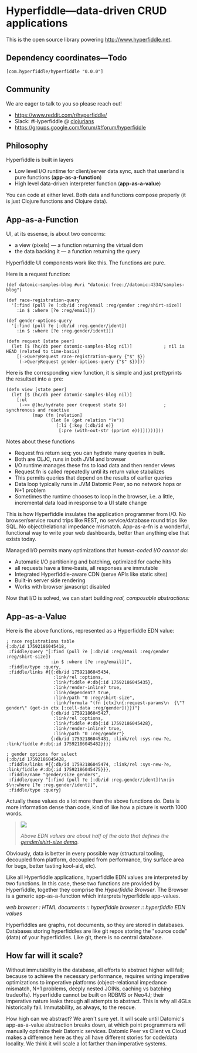 # Hyperfiddle—data-driven CRUD applications

This is the open source library powering <http://www.hyperfiddle.net>.

## Dependency coordinates—Todo

    [com.hyperfiddle/hyperfiddle "0.0.0"]

## Community

We are eager to talk to you so please reach out!

* <https://www.reddit.com/r/hyperfiddle/>
* Slack: #Hyperfiddle @ [clojurians](http://clojurians.net/)
* <https://groups.google.com/forum/#!forum/hyperfiddle>

## Philosophy

Hyperfiddle is built in layers

* Low level I/O runtime for client/server data sync, such that userland is pure functions (**app-as-a-function**)
* High level data-driven interpreter function (**app-as-a-value**)

You can code at either level. Both data and functions compose properly (it is just Clojure functions and Clojure data).

## App-as-a-Function

UI, at its essense, is about two concerns:

* a view (pixels) — a function returning the virtual dom
* the data backing it — a function returning the query

Hyperfiddle UI components work like this. The functions are pure.

Here is a request function:

    (def datomic-samples-blog #uri "datomic:free://datomic:4334/samples-blog")
    
    (def race-registration-query
      '[:find (pull ?e [:db/id :reg/email :reg/gender :reg/shirt-size])
        :in $ :where [?e :reg/email]])
    
    (def gender-options-query
      '[:find (pull ?e [:db/id :reg.gender/ident])
        :in $ :where [?e :reg.gender/ident]])
    
    (defn request [state peer]
      (let [$ (hc/db peer datomic-samples-blog nil)]            ; nil is HEAD (related to time-basis)
        [(->QueryRequest race-registration-query {"$" $})
         (->QueryRequest gender-options-query {"$" $})]))

Here is the corresponding view function, it is simple and just prettyprints the resultset into a :pre:

    (defn view [state peer]
      (let [$ (hc/db peer datomic-samples-blog nil)]
        [:ul
         (->> @(hc/hydrate peer (request state $))              ; synchronous and reactive
              (map (fn [relation]
                     (let [e (get relation "?e")]
                       [:li {:key (:db/id e)}
                        [:pre (with-out-str (pprint e))]]))))]))
                        
Notes about these functions
* Request fns return seq; you can hydrate many queries in bulk.
* Both are CLJC, runs in both JVM and browser
* I/O runtime manages these fns to load data and then render views
* Request fn is called repeatedly until its return value stabalizes
* This permits queries that depend on the results of earlier queries  
* Data loop typically runs in JVM Datomic Peer, so no network hops or N+1 problem
* Sometimes the runtime chooses to loop in the browser, i.e. a little, incremental 
data load in response to a UI state change

This is how Hyperfiddle insulates the application programmer from I/O. No browser/service round trips like 
REST, no service/database round trips like SQL. No object/relational impedance mismatch. App-as-a-fn is a 
wonderful, functional way to write your web dashboards, better than anything else that exists today.

Managed I/O permits many optimizations that *human-coded I/O cannot do:*
* Automatic I/O partitioning and batching, optimized for cache hits
* all requests have a time-basis, all responses are immutable
* Integrated Hyperfiddle-aware CDN (serve APIs like static sites)
* Built-in server side rendering
* Works with browser javascript disabled

Now that I/O is solved, we can start building *real, composable abstractions:*

## App-as-a-Value

Here is the above functions, represented as a Hyperfiddle EDN value:

    ; race registrations table
    {:db/id 17592186045418,
     :fiddle/query "[:find (pull ?e [:db/id :reg/email :reg/gender :reg/shirt-size])
                     :in $ :where [?e :reg/email]]",
     :fiddle/type :query,
     :fiddle/links #{{:db/id 17592186045434,
                      :link/rel :options,
                      :link/fiddle #:db{:id 17592186045435},
                      :link/render-inline? true,
                      :link/dependent? true,
                      :link/path "0 :reg/shirt-size",
                      :link/formula "(fn [ctx]\n{:request-params\n  {\"?gender\" (get-in ctx [:cell-data :reg/gender])}})"}
                     {:db/id 17592186045427,
                      :link/rel :options,
                      :link/fiddle #:db{:id 17592186045428},
                      :link/render-inline? true,
                      :link/path "0 :reg/gender"}
                     {:db/id 17592186045481, :link/rel :sys-new-?e, :link/fiddle #:db{:id 17592186045482}}}}
     
    ; gender options for select
    {:db/id 17592186045428,
     :fiddle/links #{{:db/id 17592186045474, :link/rel :sys-new-?e, :link/fiddle #:db{:id 17592186045475}}},
     :fiddle/name "gender/size genders",
     :fiddle/query "[:find (pull ?e [:db/id :reg.gender/ident])\n:in $\n:where [?e :reg.gender/ident]]",
     :fiddle/type :query}

Actually these values do a lot more than the above functions do. Data is more information dense than code, kind of like 
how a picture is worth 1000 words.

> [![](https://i.imgur.com/iwOvJzA.png)](http://dustingetz.hyperfiddle.net/ezpjb2RlLWRhdGFiYXNlICJzYW5kYm94IiwgOmxpbmstaWQgMTc1OTIxODYwNDU0MTh9)
>
> *Above EDN values are about half of the data that defines the [gender/shirt-size demo](http://dustingetz.hyperfiddle.site/ezpjb2RlLWRhdGFiYXNlICJzYW5kYm94IiwgOmxpbmstaWQgMTc1OTIxODYwNDU0MTh9).*

Obviously, data is better in every possible way (structural tooling, decoupled from platform, decoupled from 
performance, tiny surface area for bugs, better tasting kool-aid, etc).

Like all Hyperfiddle applications, hyperfiddle EDN values are interpreted by two functions. In this case, 
these two functions are provided by Hyperfiddle, together they comprise the *Hyperfiddle Browser*. The Browser 
is a generic app-as-a-function which interprets hyperfiddle app-values.

*web browser : HTML documents :: hyperfiddle browser :: hyperfiddle EDN values*

Hyperfiddles are graphs, not documents, so they are stored in databases. Databases storing hyperfiddles are like 
git repos storing the "source code" (data) of your hyperfiddles. Like git, there is no central database.

## How far will it scale?

Without immutability in the database, all efforts to abstract higher will fail; because to achieve the 
necessary performance, requires writing imperative optimizations to imperative platforms (object-relational 
impedance mismatch, N+1 problems, deeply nested JOINs, caching vs batching tradeoffs). Hyperfiddle cannot 
be built on RDBMS or Neo4J; their imperative nature leaks through all attempts to abstract. This is why all 4GLs 
historically fail. Immutability, as always, to the rescue.

How high can we abstract? We aren't sure yet. It will scale until Datomic's app-as-a-value abstraction breaks down, 
at which point programmers will manually optimize their Datomic services. Datomic Peer vs Client vs Cloud makes a 
difference here as they all have different stories for code/data locality. We think it will scale a lot farther 
than imperative systems.
